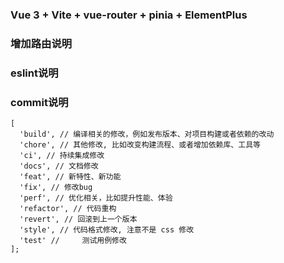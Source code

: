 ### Vue 3 + Vite + vue-router + pinia + ElementPlus
### 增加路由说明

### eslint说明
### commit说明
```
[
  'build', // 编译相关的修改，例如发布版本、对项目构建或者依赖的改动
  'chore', // 其他修改, 比如改变构建流程、或者增加依赖库、工具等
  'ci', // 持续集成修改
  'docs', // 文档修改
  'feat', // 新特性、新功能
  'fix', // 修改bug
  'perf', // 优化相关，比如提升性能、体验
  'refactor', // 代码重构
  'revert', // 回滚到上一个版本
  'style', // 代码格式修改, 注意不是 css 修改
  'test' // 	测试用例修改
];
```